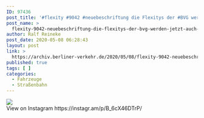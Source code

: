 ```yaml
---
ID: 97436
post_title: '#flexity #9042 #neuebeschriftung die Flexitys der #BVG werden jetzt auch an den Wagenenden mit Buchstaben für zB Rettungsdienste gekennzeichnet'
post_name: >
  flexity-9042-neuebeschriftung-die-flexitys-der-bvg-werden-jetzt-auch-an-den-wagenenden-mit-buchstaben-fuer-zb-rettungsdienste-gekennzeichnet
author: Ralf Reineke
post_date: 2020-05-08 06:28:43
layout: post
link: >
  https://archiv.berliner-verkehr.de/2020/05/08/flexity-9042-neuebeschriftung-die-flexitys-der-bvg-werden-jetzt-auch-an-den-wagenenden-mit-buchstaben-fuer-zb-rettungsdienste-gekennzeichnet/
published: true
tags: [ ]
categories:
  - Fahrzeuge
  - Straßenbahn
---
```

<div><img src='https://scontent-iad3-1.xx.fbcdn.net/v/t51.2885-15/95943468_123517085999793_6231053321853989576_n.jpg?_nc_cat=110&_nc_sid=8ae9d6&_nc_oc=AQn9mn06tDoWWuqLRE_P0EtruqJxo0eiYU1_64YNPp5MAC5nRJoXIWA098MGMBVe85U&_nc_ht=scontent-iad3-1.xx&oh=3ad2664cb93e59742bfe19ce7c35f5dd&oe=5ED91959' style='max-width:600px;' /><br/><div>View on Instagram https://instagr.am/p/B_6cX46DTrP/</div></div>